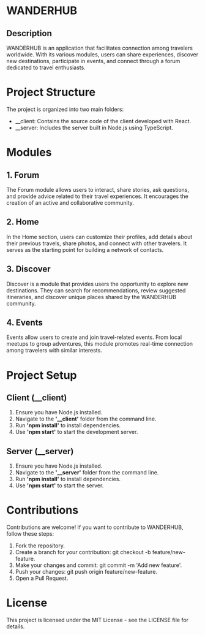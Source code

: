 # WANDERHUB
## Description

WANDERHUB is an application that facilitates connection among travelers worldwide. With its various modules, users can share experiences, discover new destinations, participate in events, and connect through a forum dedicated to travel enthusiasts.

# Project Structure

The project is organized into two main folders:

+ __client: Contains the source code of the client developed with React.
+ __server: Includes the server built in Node.js using TypeScript.

# Modules
## 1. Forum

The Forum module allows users to interact, share stories, ask questions, and provide advice related to their travel experiences. It encourages the creation of an active and collaborative community.

## 2. Home

In the Home section, users can customize their profiles, add details about their previous travels, share photos, and connect with other travelers. It serves as the starting point for building a network of contacts.

## 3. Discover

Discover is a module that provides users the opportunity to explore new destinations. They can search for recommendations, review suggested itineraries, and discover unique places shared by the WANDERHUB community.

## 4. Events

Events allow users to create and join travel-related events. From local meetups to group adventures, this module promotes real-time connection among travelers with similar interests.

# Project Setup
## Client (__client)

1. Ensure you have Node.js installed.
1. Navigate to the **'__client'** folder from the command line.
1. Run **'npm install'** to install dependencies.
1. Use **'npm start'** to start the development server.

## Server (__server)

1. Ensure you have Node.js installed.
1. Navigate to the **'__server'** folder from the command line.
1. Run **'npm install'** to install dependencies.
1. Use **'npm start'** to start the server.

# Contributions

Contributions are welcome! If you want to contribute to WANDERHUB, follow these steps:

1. Fork the repository.
1. Create a branch for your contribution: git checkout -b feature/new-feature.
1. Make your changes and commit: git commit -m 'Add new feature'.
1. Push your changes: git push origin feature/new-feature.
1. Open a Pull Request.

# License

This project is licensed under the MIT License - see the LICENSE file for details.